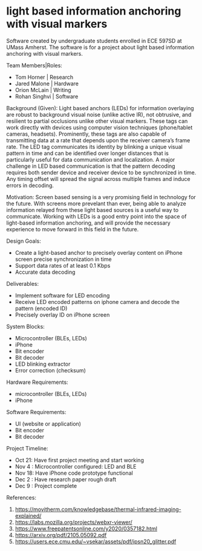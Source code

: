# light based information anchoring with visual markers
Software created by undergraduate students enrolled in ECE 597SD at UMass Amherst. The software is for a project about light based information anchoring with visual markers. 


Team Members|Roles:
- Tom Horner    | Research
- Jared Malone  | Hardware       
- Orion McLain  | Writing       
- Rohan Singhvi | Software


Background (Given):
Light based anchors (LEDs) for information overlaying are robust to background visual
noise (unlike active IR), not obtrusive, and resilient to partial occlusions unlike other visual markers.
These tags can work directly with devices using computer vision techniques (phone/tablet cameras,
headsets). Prominently, these tags are also capable of transmitting data at a rate that depends
upon the receiver camera’s frame rate. The LED tag communicates its identity by blinking a unique
visual pattern in time and can be identified over longer distances that is particularly useful for data
communication and localization. A major challenge in LED based communication is that the pattern
decoding requires both sender device and receiver device to be synchronized in time. Any timing
offset will spread the signal across multiple frames and induce errors in decoding.


Motivation:
Screen based sensing is a very promising field in technology for the future. With screens more prevelant than ever, being able to analyze information relayed from these light based sources is a useful way to communicate. Working with LEDs is a good entry point into the space of light-based information anchoring, and will provide the necessary experience to move forward in this field in the future. 


Design Goals:
- Create a light-based anchor to precisely overlay content on iPhone screen precise synchronization in time
- Support data rates of at least 0.1 Kbps
- Accurate data decoding


Deliverables:
- Implement software for LED encoding
- Receive LED encoded patterns on iphone camera and decode the pattern (encoded ID)
- Precisely overlay ID on iPhone screen


System Blocks: 
- Microcontroller (BLEs, LEDs)
- iPhone
- Bit encoder
- Bit decoder
- LED blinking extractor
- Error correction (checksum)


Hardware Requirements:
- microcontroller (BLEs, LEDs)
- iPhone


Software Requirements:
- UI (website or application)
- Bit encoder
- Bit decoder


Project Timeline:
- Oct 21: Have first project meeting and start working
- Nov 4 : Microcontroller configured: LED and BLE
- Nov 18: Have iPhone code prototype functional
- Dec 2 : Have research paper rough draft
- Dec 9 : Project complete


References:
1. https://movitherm.com/knowledgebase/thermal-infrared-imaging-explained/
2. https://labs.mozilla.org/projects/webxr-viewer/
3. https://www.freepatentsonline.com/y2020/0357182.html
4. https://arxiv.org/pdf/2105.05092.pdf
5. https://users.ece.cmu.edu/~vsekar/assets/pdf/ipsn20_glitter.pdf
